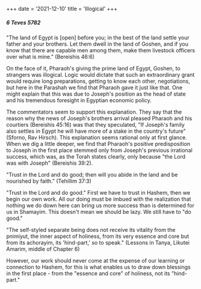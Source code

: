 +++
date = '2021-12-10'
title = 'Illogical'
+++

##### 6 Teves 5782

"The land of Egypt is [open] before you; in the best of the land settle your father and your brothers. Let them dwell in the land of Goshen, and if you know that there are capable men among them, make them livestock officers over what is mine." (Bereishis 46:6)

On the face of it, Pharaoh's giving the prime land of Egypt, Goshen, to strangers was illogical. Logic would dictate that such an extraordinary grant would require long preparations, getting to know each other, negotiations, but here in the Parashah we find that Pharaoh gave it just like that. One might explain that this was due to Joseph's position as the head of state and his tremendous foresight in Egyptian economic policy.

The commentators seem to support this explanation. They say that the reason why the news of Joseph's brothers arrival pleased Pharaoh and his courtiers (Bereishis 45:16) was that they speculated, "If Joseph's family also settles in Egypt he will have more of a stake in the country's future" (Sforno, Rav Hirsch). This explanation seems rational only at first glance. When we dig a little deeper, we find that Pharaoh's positive predisposition to Joseph in the first place stemmed only from Joseph's previous irrational success, which was, as the Torah states clearly, only because "the Lord was with Joseph" (Bereishis 39:2).

"Trust in the Lord and do good; then will you abide in the land and be nourished by faith." (Tehillim 37:3)

"Trust in the Lord and do good." First we have to trust in Hashem, then we begin our own work. All our doing must be imbued with the realization that nothing we do down here can bring us more success than is determined for us in Shamayim. This doesn't mean we should be lazy. We still have to "do good."

"The self-styled separate being does not receive its vitality from the pnimiyut, the inner aspect of holiness, from its very essence and core but from its achorayim, its 'hind-part,' so to speak." (Lessons in Tanya, Likutei Amarim, middle of Chapter 6)

However, our work should never come at the expense of our learning or connection to Hashem, for this is what enables us to draw down blessings in the first place - from the "essence and core" of holiness, not its "hind-part."
